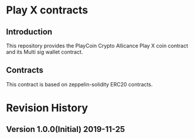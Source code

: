 # Play X contracts

## Introduction

This repository provides the PlayCoin Crypto Allicance Play X coin contract and its Multi sig wallet contract.

## Contracts

This contract is based on zeppelin-solidity ERC20 contracts.

# Revision History

## Version 1.0.0(Initial) 2019-11-25
